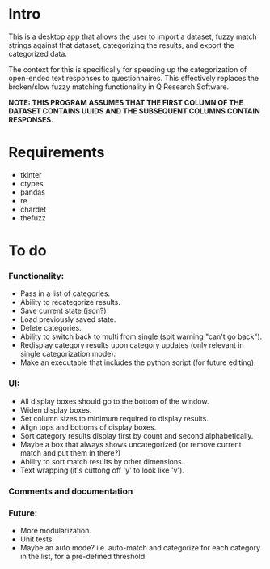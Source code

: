 # Intro

This is a desktop app that allows the user to import a dataset, fuzzy match strings against that dataset, categorizing the results, and export the categorized data.

The context for this is specifically for speeding up the categorization of open-ended text responses to questionnaires. This effectively replaces the broken/slow fuzzy matching functionality in Q Research Software.

**NOTE: THIS PROGRAM ASSUMES THAT THE FIRST COLUMN OF THE DATASET CONTAINS UUIDS AND THE SUBSEQUENT COLUMNS CONTAIN RESPONSES.**

# Requirements

- tkinter
- ctypes
- pandas
- re
- chardet
- thefuzz

# To do

### Functionality:

- Pass in a list of categories.
- Ability to recategorize results.
- Save current state (json?)
- Load previously saved state.
- Delete categories.
- Ability to switch back to multi from single (spit warning "can't go back").
- Redisplay category results upon category updates (only relevant in single categorization mode).
- Make an executable that includes the python script (for future editing).

### UI:

- All display boxes should go to the bottom of the window.
- Widen display boxes.
- Set column sizes to minimum required to display results.
- Align tops and bottoms of display boxes.
- Sort category results display first by count and second alphabetically.
- Maybe a box that always shows uncategorized (or remove current match and put them in there?)
- Ability to sort match results by other dimensions.
- Text wrapping (it's cuttong off 'y' to look like 'v').

### Comments and documentation

### Future:

- More modularization.
- Unit tests.
- Maybe an auto mode? i.e. auto-match and categorize for each category in the list, for a pre-defined threshold.
